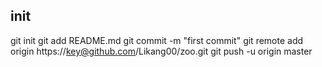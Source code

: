 
## init 

git init
git add README.md
git commit -m "first commit"
git remote add origin https://key@github.com/Likang00/zoo.git
git push -u origin master